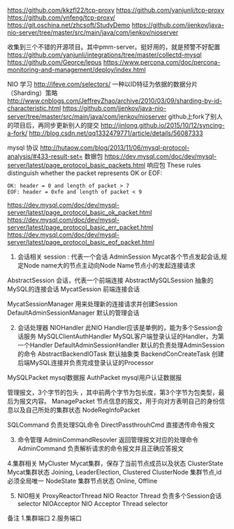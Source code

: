 https://github.com/kkzfl22/tcp-proxy
https://github.com/yanjunli/tcp-proxy
https://github.com/ynfeng/tcp-proxy/
https://git.oschina.net/zhcsoft/StudyDemo
https://github.com/jjenkov/java-nio-server/tree/master/src/main/java/com/jenkov/nioserver

收集到三个不错的开源项目。其中pmm-server。挺好用的，就是预警不好配置
https://github.com/yanjunli/integrations/tree/master/collectd-mysql
https://github.com/Georce/lepus
https://www.percona.com/doc/percona-monitoring-and-management/deploy/index.html

NIO 学习 http://ifeve.com/selectors/
一种以ID特征为依据的数据分片（Sharding）策略
http://www.cnblogs.com/JeffreyZhao/archive/2010/03/09/sharding-by-id-characteristic.html
https://github.com/jjenkov/java-nio-server/tree/master/src/main/java/com/jenkov/nioserver
github上fork了别人的项目后，再同步更新别人的提交 
http://jinlong.github.io/2015/10/12/syncing-a-fork/
http://blog.csdn.net/qq1332479771/article/details/56087333

mysql 协议
http://hutaow.com/blog/2013/11/06/mysql-protocol-analysis/#433-result-set=
数据包
https://dev.mysql.com/doc/dev/mysql-server/latest/page_protocol_basic_packets.html
响应包
These rules distinguish whether the packet represents OK or EOF:

    OK: header = 0 and length of packet > 7
    EOF: header = 0xfe and length of packet < 9

https://dev.mysql.com/doc/dev/mysql-server/latest/page_protocol_basic_ok_packet.html
https://dev.mysql.com/doc/dev/mysql-server/latest/page_protocol_basic_err_packet.html
https://dev.mysql.com/doc/dev/mysql-server/latest/page_protocol_basic_eof_packet.html


1. 会话相关
session : 代表一个会话
AdminSession Mycat各个节点发起会话,规定Node name大的节点主动向Node Name节点小的发起连接请求 

AbstractSession  会话，代表一个前端连接
AbstractMySQLSession 抽象的MySQL的连接会话
MycatSession 前端连接会话

MycatSessionManager 用来处理新的连接请求并创建Session
DefaultAdminSessionManager 默认的管理会话

2. 会话处理器
NIOHandler  此NIO Handler应该是单例的，能为多个Session会话服务
MySQLClientAuthHandler MySQL客户端登录认证的Handler，为第一个Handler
DefaultAdminSessionHandler  默认的负责处理AdminSession的命令
AbstractBackendIOTask  默认抽象类
BackendConCreateTask  创建后端MySQL连接并负责完成登录认证的Processor

MySQLPacket mysql数据报
AuthPacket mysql用户认证数据报

管理报文，3个字节的包头 ，其中前两个字节为包长度，第3个字节为包类型，最后为报文内容。
ManagePacket 
节点信息的报文，用于向对方表明自己的身份信息以及自己所处的集群状态
NodeRegInfoPacket 

SQLCommand 负责处理SQL命令
DirectPassthrouhCmd  直接透传命令报文

3. 命令管理
AdminCommandResovler 返回管理报文对应的处理命令
AdminCommand  负责解析请求的命令报文并且正确应答报文

4.集群相关
MyCluster Mycat集群，保存了当前节点成员以及状态
ClusterState Mycat集群状态 Joining, LeaderElection, Clustered
ClusterNode  集群节点,id必须全局唯一
NodeState 集群节点状态 Online, Offline

5. NIO相关
ProxyReactorThread  NIO Reactor Thread 负责多个Session会话 selector
NIOAcceptor NIO Acceptor Thread  selector



备注
1.集群端口
2.服务端口